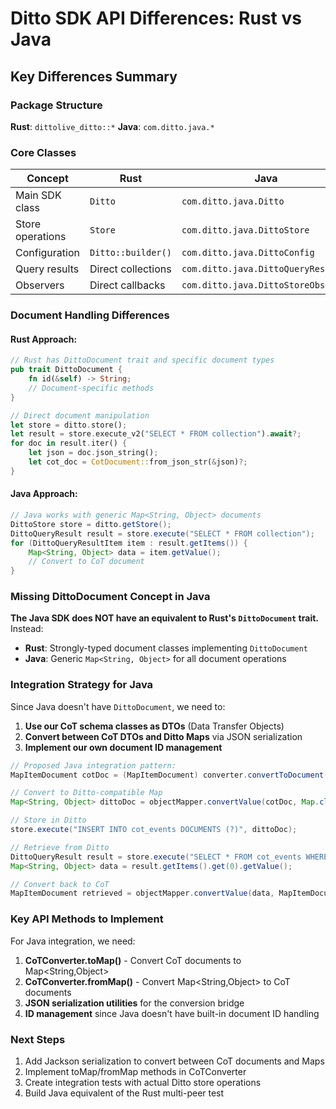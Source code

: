 # Ditto SDK API Differences: Rust vs Java

## Key Differences Summary

### Package Structure
**Rust**: `dittolive_ditto::*`
**Java**: `com.ditto.java.*`

### Core Classes

| Concept | Rust | Java |
|---------|------|------|
| Main SDK class | `Ditto` | `com.ditto.java.Ditto` |
| Store operations | `Store` | `com.ditto.java.DittoStore` |
| Configuration | `Ditto::builder()` | `com.ditto.java.DittoConfig` |
| Query results | Direct collections | `com.ditto.java.DittoQueryResult` |
| Observers | Direct callbacks | `com.ditto.java.DittoStoreObserver` |

### Document Handling Differences

#### Rust Approach:
```rust
// Rust has DittoDocument trait and specific document types
pub trait DittoDocument {
    fn id(&self) -> String;
    // Document-specific methods
}

// Direct document manipulation
let store = ditto.store();
let result = store.execute_v2("SELECT * FROM collection").await?;
for doc in result.iter() {
    let json = doc.json_string();
    let cot_doc = CotDocument::from_json_str(&json)?;
}
```

#### Java Approach:
```java
// Java works with generic Map<String, Object> documents
DittoStore store = ditto.getStore();
DittoQueryResult result = store.execute("SELECT * FROM collection");
for (DittoQueryResultItem item : result.getItems()) {
    Map<String, Object> data = item.getValue();
    // Convert to CoT document
}
```

### Missing DittoDocument Concept in Java

**The Java SDK does NOT have an equivalent to Rust's `DittoDocument` trait.** Instead:

- **Rust**: Strongly-typed document classes implementing `DittoDocument`
- **Java**: Generic `Map<String, Object>` for all document operations

### Integration Strategy for Java

Since Java doesn't have `DittoDocument`, we need to:

1. **Use our CoT schema classes as DTOs** (Data Transfer Objects)
2. **Convert between CoT DTOs and Ditto Maps** via JSON serialization
3. **Implement our own document ID management**

```java
// Proposed Java integration pattern:
MapItemDocument cotDoc = (MapItemDocument) converter.convertToDocument(xml);

// Convert to Ditto-compatible Map
Map<String, Object> dittoDoc = objectMapper.convertValue(cotDoc, Map.class);

// Store in Ditto
store.execute("INSERT INTO cot_events DOCUMENTS (?)", dittoDoc);

// Retrieve from Ditto
DittoQueryResult result = store.execute("SELECT * FROM cot_events WHERE id = ?", docId);
Map<String, Object> data = result.getItems().get(0).getValue();

// Convert back to CoT
MapItemDocument retrieved = objectMapper.convertValue(data, MapItemDocument.class);
```

### Key API Methods to Implement

For Java integration, we need:

1. **CoTConverter.toMap()** - Convert CoT documents to Map<String,Object>
2. **CoTConverter.fromMap()** - Convert Map<String,Object> to CoT documents  
3. **JSON serialization utilities** for the conversion bridge
4. **ID management** since Java doesn't have built-in document ID handling

### Next Steps

1. Add Jackson serialization to convert between CoT documents and Maps
2. Implement toMap/fromMap methods in CoTConverter
3. Create integration tests with actual Ditto store operations
4. Build Java equivalent of the Rust multi-peer test